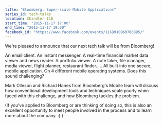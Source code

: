 ```yaml
---
title: "Bloomberg: Super-scale Mobile Applications"
series_id: tech-talks
location: Chandler 118
start_time: "2015-11-17 17:00"
end_time: "2015-11-17 19:00"
facebook_id: "https://www.facebook.com/events/1169910869703895/"
---
```


We're pleased to announce that our next tech talk will be from Bloomberg!

An email client. An instant messenger. A real-time financial market data viewer and news reader. A portfolio viewer. A note taker, file manager, media viewer, flight planner, restaurant finder..... All built into one secure, mobile application. On 4 different mobile operating systems. Does this sound challenging?

Mark Olleson and Richard Hanes from Bloomberg's Mobile team will discuss how conventional development tools and techniques scale poorly when faced with this challenge, and how Bloomberg tackles the problem.

(If you've applied to Bloomberg or are thinking of doing so, this is also an excellent opportunity to meet people involved in the process and to learn more about the company. :) )
